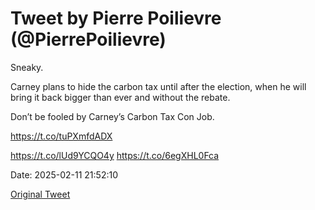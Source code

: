 # Tweet by Pierre Poilievre (@PierrePoilievre)

Sneaky.

Carney plans to hide the carbon tax until after the election, when he will bring it back bigger than ever and without the rebate. 

Don’t be fooled by Carney’s Carbon Tax Con Job.

https://t.co/tuPXmfdADX

https://t.co/lUd9YCQO4y https://t.co/6egXHL0Fca

Date: 2025-02-11 21:52:10

[Original Tweet](https://x.com/PierrePoilievre/status/1889432265282797612)
